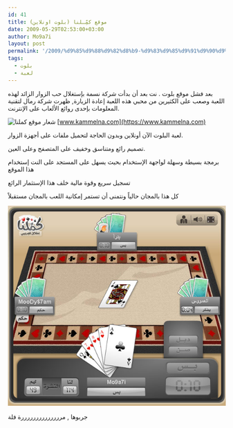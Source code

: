 ```yaml
---
id: 41
title: موقع كمِّـلنا (بلوت اونلاين)
date: 2009-05-29T02:53:00+03:00
author: Mo9a7i
layout: post
permalink: '/2009/%d9%85%d9%88%d9%82%d8%b9-%d9%83%d9%85%d9%91%d9%90%d9%80%d9%84%d9%86%d8%a7-%d8%a8%d9%84%d9%88%d8%aa-%d8%a7%d9%88%d9%86%d9%84%d8%a7%d9%8a%d9%86/'
tags:
  - بلوت
  - لعبة
---
```

بعد فشل موقع بلوت . نت بعد أن بدأت شركة نسمة بإستغلال حب الزوار الزائد لهذه اللعبة وصعب على الكثيرين من محبي هذه اللعبة إعادة الزيارة, ظهرت شركة رمال لتقنية المعلومات بإحدى روائع الألعاب على الإنترنت.

![شعار موقع كملنا](https://www.kammelna.com/kimages/kam_logo.png)
[www.kammelna.com](https://www.kammelna.com)

لعبة البلوت الآن أونلاين وبدون الحاجة لتحميل ملفات على أجهزة الزوار.

تصميم رائع ومتناسق وخفيف على المتصفح وعلى العين.

برمجة بسيطة وسهلة لواجهة الإستخدام بحيث يسهل على المستجد على النت إستخدام هذا الموقع

تسجيل سريع وقوة مالية خلف هذا الإستثمار الرائع

كل هذا بالمجان حالياً ونتمنى أن تستمر إمكانية اللعب بالمجان مستقبلاً


![صورة جلسة البلوت](/assets/files/2009/05/kamellna.jpg)

جربوها , مررررررررررررررة فلة